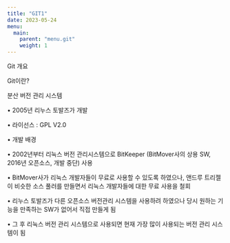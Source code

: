 ```yaml
---
title: "GIT1"
date: 2023-05-24
menu:
  main:
    parent: "menu.git" 
    weight: 1      
---
```


Git 개요

Git이란?

분산 버전 관리 시스템

• 2005년 리누스 토발즈가 개발

• 라이선스 : GPL V2.0

• 개발 배경

• 2002년부터 리눅스 버전 관리시스템으로 BitKeeper
(BitMover사의 상용 SW, 2016년 오픈소스, 개발 중단) 사용

• BitMover사가 리눅스 개발자들이 무료로 사용할 수 있도록 하였으나, 앤드루 트리젤이 비슷한 소스 풀러를 만들면서
리눅스 개발자들에 대한 무료 사용을 철회

• 리누스 토발즈가 다른 오픈소스 버전관리 시스템을 사용하려 하였으나 당시 원하는 기능을 만족하는 SW가 없어서
직접 만들게 됨

• 그 후 리눅스 버전 관리 시스템으로 사용되면 현재 가장 많이 사용되는 버전 관리 시스템이 됨